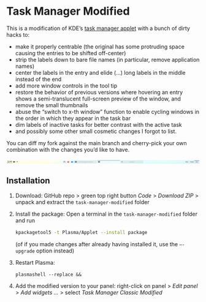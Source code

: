 # Task Manager Modified

This is a modification of KDE’s [task manager applet](https://github.com/KDE/plasma-desktop/tree/master/applets/taskmanager) with a bunch of dirty hacks to:

- make it properly centrable (the original has some protruding space causing the entries to be shifted off-center)
- strip the labels down to bare file names (in particular, remove application names)
- center the labels in the entry and elide (…) long labels in the middle instead of the end
- add more window controls in the tool tip
- restore the behavior of previous versions where hovering an entry shows a semi-translucent full-screen preview of the window, and remove the small thumbnails
- abuse the “switch to x-th window” function to enable cycling windows in the order in which they appear in the task bar
- dim labels of inactive tasks for better contrast with the active task
- and possibly some other small cosmetic changes I forgot to list.

You can diff my fork against the main branch and cherry-pick your own combination with the changes you’d like to have.

![screenshot](screenshot.png)

## Installation

1. Download: GitHub repo > green top right button *Code* > *Download ZIP* > unpack and extract the `task-manager-modified` folder

2. Install the package: Open a terminal in the `task-manager-modified` folder and run 

   ````bash
   kpackagetool5 -t Plasma/Applet --install package
   ````

   (of if you made changes after already having installed it, use the `–-upgrade` option instead)

3. Restart Plasma:

   ````
   plasmashell --replace &&
   ````

4. Add the modified version to your panel: right-click on panel > *Edit panel* > *Add widgets …* > select *Task Manager Classic Modified*

